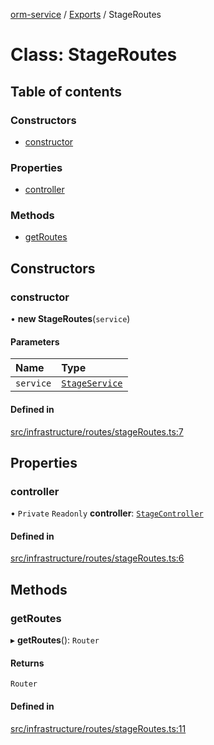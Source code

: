 [orm-service](../README.md) / [Exports](../modules.md) / StageRoutes

# Class: StageRoutes

## Table of contents

### Constructors

- [constructor](StageRoutes.md#constructor)

### Properties

- [controller](StageRoutes.md#controller)

### Methods

- [getRoutes](StageRoutes.md#getroutes)

## Constructors

### constructor

• **new StageRoutes**(`service`)

#### Parameters

| Name | Type |
| :------ | :------ |
| `service` | [`StageService`](StageService.md) |

#### Defined in

[src/infrastructure/routes/stageRoutes.ts:7](https://github.com/lambda-orm/lambdaorm-svc/blob/6d9193f/src/infrastructure/routes/stageRoutes.ts#L7)

## Properties

### controller

• `Private` `Readonly` **controller**: [`StageController`](StageController.md)

#### Defined in

[src/infrastructure/routes/stageRoutes.ts:6](https://github.com/lambda-orm/lambdaorm-svc/blob/6d9193f/src/infrastructure/routes/stageRoutes.ts#L6)

## Methods

### getRoutes

▸ **getRoutes**(): `Router`

#### Returns

`Router`

#### Defined in

[src/infrastructure/routes/stageRoutes.ts:11](https://github.com/lambda-orm/lambdaorm-svc/blob/6d9193f/src/infrastructure/routes/stageRoutes.ts#L11)
